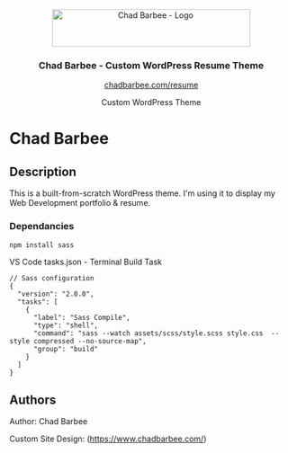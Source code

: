 <div align="center">
  <a href="https://www.chadbarbee.com">
    <img id="logo-img" src="https://chadbarbee.com/resume/wp-content/themes/chads-resume/assets/images/chad-barbee-logo.webp" height="67" width="352" alt="Chad Barbee - Logo" title="Chad Barbee - Logo" data-uw-rm-alt-original="Chad Barbee - Logo" role="img" data-uw-rm-alt="ALT">
</a>

  <h3 align="center">Chad Barbee - Custom WordPress Resume Theme</h3>

  <p align="center">
    <a href="https://www.chadbarbee.com/resume">chadbarbee.com/resume</a>
  </p>

  <p align="center">
    Custom WordPress Theme
  </p>
</div>


# Chad Barbee

## Description

This is a built-from-scratch WordPress theme. I'm using it to display my Web Development portfolio & resume.

### Dependancies

```
npm install sass
```

VS Code tasks.json - Terminal Build Task
```
// Sass configuration
{
  "version": "2.0.0",
  "tasks": [
    {
      "label": "Sass Compile",
      "type": "shell",
      "command": "sass --watch assets/scss/style.scss style.css  --style compressed --no-source-map",
      "group": "build"
    }
  ]
}
```


## Authors

Author: Chad Barbee

Custom Site Design: (https://www.chadbarbee.com/)
